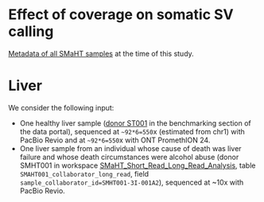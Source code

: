 
# Effect of coverage on somatic SV calling

[Metadata of all SMaHT samples](https://docs.google.com/spreadsheets/d/11T_QpVq4XEfupEeGD9IW5oVt1our6u3KzEtP6LBEc5w/edit?usp=sharing) at the time of this study.

# Liver

We consider the following input:
* One healthy liver sample ([donor ST001](https://data.smaht.org/data/benchmarking/donor-st001#liver) in the benchmarking section of the data portal), sequenced at `~92*6=550`x (estimated from chr1) with PacBio Revio and at `~92*6=550`x with ONT PromethION 24.
* One liver sample from an individual whose cause of death was liver failure and whose death circumstances were alcohol abuse (donor SMHT001 in workspace [SMaHT_Short_Read_Long_Read_Analysis](https://app.terra.bio/#workspaces/smaht-gcc-short-read/SMaHT_Short_Read_Long_Read_Analysis/data), table `SMAHT001_collaborator_long_read`, field `sample_collaborator_id=SMHT001-3I-001A2`), sequenced at ~10x with PacBio Revio.
